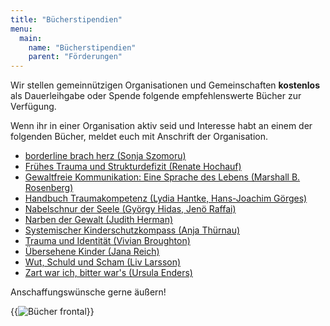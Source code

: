 ```yaml
---
title: "Bücherstipendien"
menu:
  main:
    name: "Bücherstipendien"
    parent: "Förderungen"
---
```


Wir stellen gemeinnützigen Organisationen und Gemeinschaften **kostenlos** als Dauerleihgabe oder Spende folgende empfehlenswerte Bücher zur Verfügung.

Wenn ihr in einer Organisation aktiv seid und Interesse habt an einem der folgenden Bücher, meldet euch mit Anschrift der Organisation.

 * [borderline brach herz (Sonja Szomoru)](https://www.starks-sture-verlag.de/buecher/ratgeber/borderline-brach-herz)
 * [Frühes Trauma und Strukturdefizit (Renate Hochauf)](https://www.asanger.de/titeluebersicht/psychotherapieanalyse/fruehestrauma.php)
 * [Gewaltfreie Kommunikation: Eine Sprache des Lebens (Marshall B. Rosenberg)](https://www.socialnet.de/rezensionen/2181.php)
 * [Handbuch Traumakompetenz (Lydia Hantke, Hans-Joachim Görges)](https://www.socialnet.de/rezensionen/30622.php)
 * [Nabelschnur der Seele (György Hidas, Jenö Raffai)](https://psychosozial-verlag.de/programm/2000/2110/3093-detail)
 * [Narben der Gewalt (Judith Herman)](https://www.emma.de/artikel/die-narben-der-gewalt-263557)
 * [Systemischer Kinderschutzkompass (Anja Thürnau)](https://www.vandenhoeck-ruprecht-verlage.com/kinderschutzkompass?c=1730)
 * [Trauma und Identität (Vivian Broughton)](https://www.vivianbroughton.com/2019/11/08/stadien-der-heilung/)
 * [Übersehene Kinder (Jana Reich)](https://www.marta-press.de/themen/psyche-traumata/31/uebersehene-kinder-biografien-erwachsener-toechter-von-borderline-muettern)
 * [Wut, Schuld und Scham (Liv Larsson)](https://www.traum-und-verantwortung.de/zitate/wut-schuld-und-scham/)
 * [Zart war ich, bitter war's (Ursula Enders)](https://zartbitter-shop.de/shop/zart-war-ich-bitter-wars-handbuch-gegen-sexuellen-missbrauch/)

Anschaffungswünsche gerne äußern!

{{<image frame="false" src="/img/books/buecherstipendien1.jpg" alt="Bücher frontal" >}}
